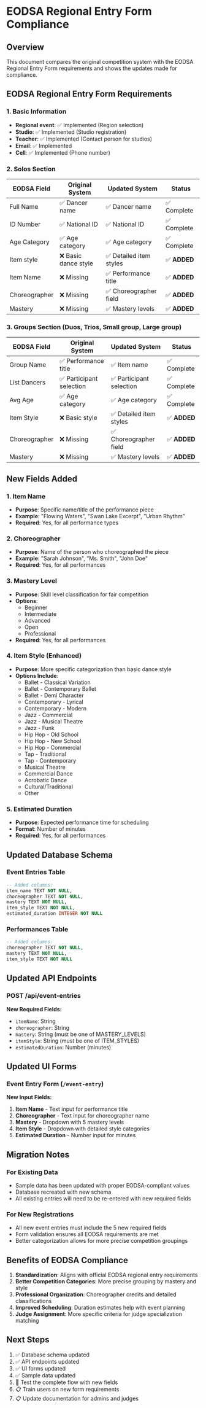 # EODSA Regional Entry Form Compliance

## Overview
This document compares the original competition system with the EODSA Regional Entry Form requirements and shows the updates made for compliance.

## EODSA Regional Entry Form Requirements

### 1. Basic Information
- **Regional event**: ✅ Implemented (Region selection)
- **Studio**: ✅ Implemented (Studio registration)
- **Teacher**: ✅ Implemented (Contact person for studios)
- **Email**: ✅ Implemented
- **Cell**: ✅ Implemented (Phone number)

### 2. Solos Section
| EODSA Field | Original System | Updated System | Status |
|-------------|-----------------|----------------|--------|
| Full Name | ✅ Dancer name | ✅ Dancer name | ✅ Complete |
| ID Number | ✅ National ID | ✅ National ID | ✅ Complete |
| Age Category | ✅ Age category | ✅ Age category | ✅ Complete |
| Item style | ❌ Basic dance style | ✅ Detailed item styles | ✅ **ADDED** |
| Item Name | ❌ Missing | ✅ Performance title | ✅ **ADDED** |
| Choreographer | ❌ Missing | ✅ Choreographer field | ✅ **ADDED** |
| Mastery | ❌ Missing | ✅ Mastery levels | ✅ **ADDED** |

### 3. Groups Section (Duos, Trios, Small group, Large group)
| EODSA Field | Original System | Updated System | Status |
|-------------|-----------------|----------------|--------|
| Group Name | ✅ Performance title | ✅ Item name | ✅ Complete |
| List Dancers | ✅ Participant selection | ✅ Participant selection | ✅ Complete |
| Avg Age | ✅ Age category | ✅ Age category | ✅ Complete |
| Item Style | ❌ Basic style | ✅ Detailed item styles | ✅ **ADDED** |
| Choreographer | ❌ Missing | ✅ Choreographer field | ✅ **ADDED** |
| Mastery | ❌ Missing | ✅ Mastery levels | ✅ **ADDED** |

## New Fields Added

### 1. Item Name
- **Purpose**: Specific name/title of the performance piece
- **Example**: "Flowing Waters", "Swan Lake Excerpt", "Urban Rhythm"
- **Required**: Yes, for all performance types

### 2. Choreographer
- **Purpose**: Name of the person who choreographed the piece
- **Example**: "Sarah Johnson", "Ms. Smith", "John Doe"
- **Required**: Yes, for all performances

### 3. Mastery Level
- **Purpose**: Skill level classification for fair competition
- **Options**: 
  - Beginner
  - Intermediate
  - Advanced
  - Open
  - Professional
- **Required**: Yes, for all performances

### 4. Item Style (Enhanced)
- **Purpose**: More specific categorization than basic dance style
- **Options Include**:
  - Ballet - Classical Variation
  - Ballet - Contemporary Ballet
  - Ballet - Demi Character
  - Contemporary - Lyrical
  - Contemporary - Modern
  - Jazz - Commercial
  - Jazz - Musical Theatre
  - Jazz - Funk
  - Hip Hop - Old School
  - Hip Hop - New School
  - Hip Hop - Commercial
  - Tap - Traditional
  - Tap - Contemporary
  - Musical Theatre
  - Commercial Dance
  - Acrobatic Dance
  - Cultural/Traditional
  - Other

### 5. Estimated Duration
- **Purpose**: Expected performance time for scheduling
- **Format**: Number of minutes
- **Required**: Yes, for all performances

## Updated Database Schema

### Event Entries Table
```sql
-- Added columns:
item_name TEXT NOT NULL,
choreographer TEXT NOT NULL,
mastery TEXT NOT NULL,
item_style TEXT NOT NULL,
estimated_duration INTEGER NOT NULL
```

### Performances Table
```sql
-- Added columns:
choreographer TEXT NOT NULL,
mastery TEXT NOT NULL,
item_style TEXT NOT NULL
```

## Updated API Endpoints

### POST /api/event-entries
**New Required Fields:**
- `itemName`: String
- `choreographer`: String  
- `mastery`: String (must be one of MASTERY_LEVELS)
- `itemStyle`: String (must be one of ITEM_STYLES)
- `estimatedDuration`: Number (minutes)

## Updated UI Forms

### Event Entry Form (`/event-entry`)
**New Input Fields:**
1. **Item Name** - Text input for performance title
2. **Choreographer** - Text input for choreographer name
3. **Mastery** - Dropdown with 5 mastery levels
4. **Item Style** - Dropdown with detailed style categories
5. **Estimated Duration** - Number input for minutes

## Migration Notes

### For Existing Data
- Sample data has been updated with proper EODSA-compliant values
- Database recreated with new schema
- All existing entries will need to be re-entered with new required fields

### For New Registrations
- All new event entries must include the 5 new required fields
- Form validation ensures all EODSA requirements are met
- Better categorization allows for more precise competition groupings

## Benefits of EODSA Compliance

1. **Standardization**: Aligns with official EODSA regional entry requirements
2. **Better Competition Categories**: More precise grouping by mastery and style
3. **Professional Organization**: Choreographer credits and detailed classifications
4. **Improved Scheduling**: Duration estimates help with event planning
5. **Judge Assignment**: More specific criteria for judge specialization matching

## Next Steps

1. ✅ Database schema updated
2. ✅ API endpoints updated  
3. ✅ UI forms updated
4. ✅ Sample data updated
5. 🔄 Test the complete flow with new fields
6. 📋 Train users on new form requirements
7. 📋 Update documentation for admins and judges 